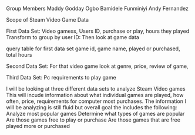 
Group Members
Maddy 
Godday Ogbo
Bamidele Funminiyi 
Andy Fernandez

Scope of Steam Video Game Data

First Data Set: Video gamess, Users ID, purchase or play, hours they played
Transform to group by user ID: Then look at game data

query table for first data set game id, game name, played or purchased, total hours

Second Data Set: For that video game look at genre, price, review of game, 

Third Data Set: Pc requirements to play game

I will be looking at three different data sets to analyze Steam Video games
This will incude information about what individual games are played, how often, price, requirements for computer
most purchases. 
The information I will be analyzing is still fluid but overall goal the includes the following:
Analyze most popular games
Determine what types of games are popular
Are those games free to play or purchase
Are those games that are free played more or purchased


